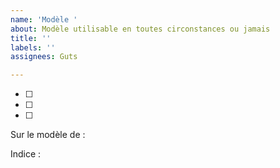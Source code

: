 ```yaml
---
name: 'Modèle '
about: Modèle utilisable en toutes circonstances ou jamais
title: ''
labels: ''
assignees: Guts

---
```


- [ ] 
- [ ] 
- [ ] 

Sur le modèle de :

Indice :
